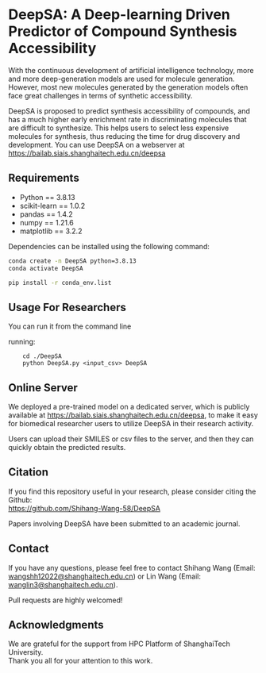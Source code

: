 # DeepSA: A Deep-learning Driven Predictor of Compound Synthesis Accessibility

With the continuous development of artificial intelligence technology, more and more deep-generation models are used for molecule generation. However, most new molecules generated by the generation models often face great challenges in terms of synthetic accessibility. 

DeepSA is proposed to predict synthesis accessibility of compounds, and has a much higher early enrichment rate in discriminating molecules that are difficult to synthesize. This helps users to select less expensive molecules for synthesis, thus reducing the time for drug discovery and development. You can use DeepSA on a webserver at https://bailab.siais.shanghaitech.edu.cn/deepsa<br/>

## Requirements

- Python == 3.8.13
- scikit-learn == 1.0.2
- pandas ==  1.4.2
- numpy == 1.21.6
- matplotlib == 3.2.2


Dependencies can be installed using the following command:
```bash
conda create -n DeepSA python=3.8.13
conda activate DeepSA

pip install -r conda_env.list
```
## Usage For Researchers

You can run it from the command line

running:
```
    cd ./DeepSA
    python DeepSA.py <input_csv> DeepSA
```

## Online Server

We deployed a pre-trained model on a dedicated server, which is publicly available at https://bailab.siais.shanghaitech.edu.cn/deepsa, to make it easy for biomedical researcher users to utilize DeepSA in their research activity. 

Users can upload their SMILES or csv files to the server, and then they can quickly obtain the predicted results.

## <span id="citelink">Citation</span>
If you find this repository useful in your research, please consider citing the Github:<br/>
https://github.com/Shihang-Wang-58/DeepSA<br/>

Papers involving DeepSA have been submitted to an academic journal.

## Contact
If you have any questions, please feel free to contact Shihang Wang (Email: wangshh12022@shanghaitech.edu.cn) or Lin Wang (Email: wanglin3@shanghaitech.edu.cn). 

Pull requests are highly welcomed!

## Acknowledgments
We are grateful for the support from HPC Platform of ShanghaiTech University.<br/>
Thank you all for your attention to this work.

